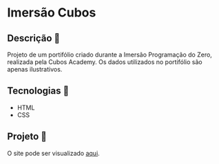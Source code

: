 # Imersão Cubos

## Descrição :speech_balloon: 
<p align="center">

Projeto de um portifólio criado durante a Imersão Programação do Zero, realizada pela Cubos Academy.
Os dados utilizados no portifólio são apenas ilustrativos.

## Tecnologias :pushpin:
* HTML
* CSS

## Projeto :page_with_curl:	
O site pode ser visualizado [aqui](https://e144l.csb.app/).

</p>
